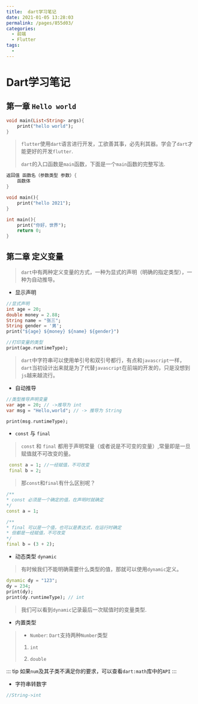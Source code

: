```yaml
---
title:  dart学习笔记
date: 2021-01-05 13:28:03
permalink: /pages/855d03/
categories:
  - 前端
  - Flutter
tags:
  - 
---
```

# Dart学习笔记

## 第一章 `Hello world`

```dart
void main(List<String> args){
    print("hello world");
}
```
> `flutter`使用`dart`语言进行开发，工欲善其事，必先利其器。学会了`dart`才能更好的开发`flutter`.
>
> `dart`的入口函数是`main`函数，下面是一个`main`函数的完整写法.

```dart
返回值 函数名（参数类型 参数）{
    函数体
}

void main(){
    print("hello 2021");
}

int main(){
    print("你好，世界");
    return 0;
}
```

## 第二章 定义变量

> `dart`中有两种定义变量的方式，一种为显式的声明（明确的指定类型），一种为自动推导。

- 显示声明

```dart
//显式声明
int age = 20;
double money = 2.88;
String name = "张三";
String gender = '男';
print("${age} ${money} ${name} ${gender}")

//打印变量的类型
print(age.runtimeType);
```
> `dart`中字符串可以使用单引号和双引号都行，有点和`javascript`一样，`dart`当初设计出来就是为了代替`javascript`在前端的开发的，只是没想到`js`越来越流行。

- 自动推导

```dart
//类型推导声明变量
var age = 20; // ->推导为 int
var msg = "Hello,world"; // -> 推导为 String

print(msg.runtimeType);

```

- `const` 与 `final`
> `const` 和 `final` 都用于声明常量（或者说是不可变的变量）,常量即是一旦赋值就不可改变的量。
```dart
 const a = 1; //一经赋值，不可改变
 final b = 2;
```
> 那`const`和`final`有什么区别呢？
```dart
/**
* const 必须是一个确定的值，在声明时就确定
*/
const a = 1;

/**
* final 可以是一个值，也可以是表达式，在运行时确定
* 但都是一经赋值，不可改变
*/
final b = (3 + 2);
```

- 动态类型 `dynamic`

> 有时候我们不能明确需要什么类型的值，那就可以使用`dynamic`定义。
```dart
dynamic dy = "123";
dy = 234;
print(dy);
print(dy.runtimeType); // int
```
> 我们可以看到`dynamic`记录最后一次赋值时的变量类型.

- 内置类型

> - `Number`: `Dart`支持两种`Number`类型
>
> 1. `int`
>
> 2. `double`

::: tip
 如果`num`及其子类不满足你的要求，可以查看`dart:math`库中的`API`
:::

- 字符串转数字
```dart
//String->int

```